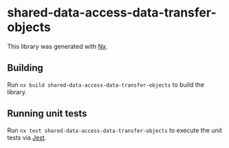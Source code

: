 # shared-data-access-data-transfer-objects

This library was generated with [Nx](https://nx.dev).

## Building

Run `nx build shared-data-access-data-transfer-objects` to build the library.

## Running unit tests

Run `nx test shared-data-access-data-transfer-objects` to execute the unit tests via [Jest](https://jestjs.io).
